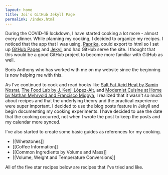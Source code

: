 ```yaml
---
layout: home
title: Joi's GitHub Jekyll Page
permalink: /index.html
---
```


During the COVID-19 lockdown, I have started cooking a lot more - almost every dinner. While planning my cooking, I decided to organize my recipes. I noticed that the app that I was using, [Paprika](https://www.paprikaapp.com/), could export to html so I set up [GitHub Pages](https://pages.github.com/) and [Jekyll](https://jekyllrb.com/) and had GitHub serve the site. I thought that this would be a good GitHub project to become more familiar with GitHub as well.

Boris Anthony who has worked with me on my website since the beginning is now helping me with this.

As I've continued to cook and read books like [Salt Fat Acid Heat by Samin Nosrat](https://www.saltfatacidheat.com/), [The Food Lab by J. Kenji López-Alt](http://www.kenjilopezalt.com/), and [Modernist Cuisine at Home by Nathan Myhrvold and Francisco Migoya](https://modernistcuisine.com/books/modernist-cuisine-at-home/), I realized that it wasn't so much about recipes and that the underlying theory and the practical experience were super important. I decided to use the blog posts feature in Jekyll and begin documenting my cooking experiments. I have decided to use the date that the cooking occurred, not when I wrote the post to  keep the posts and my calendar more synced.

I've also started to create some basic guides as references for my cooking.

* [[Whetstones]]
* [[Coffee Information]]
* [[Common Ingredients by Volume and Mass]]
* [[Volume, Weight and Temperature Conversions]]

All of the five star recipes below are recipes that I've tried and like.